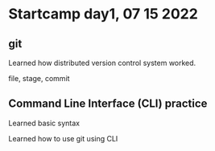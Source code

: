 # Startcamp day1, 07 15 2022

## git

Learned how distributed version control system worked.

file, stage, commit



## Command Line Interface (CLI) practice

Learned basic syntax

Learned how to use git using CLI








